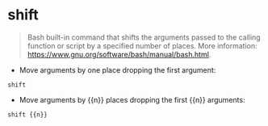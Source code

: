 # shift

> Bash built-in command that shifts the arguments passed to the calling function or script by a specified number of places.
> More information: <https://www.gnu.org/software/bash/manual/bash.html>.

- Move arguments by one place dropping the first argument:

`shift`

- Move arguments by {{n}} places dropping the first {{n}} arguments:

`shift {{n}}`
